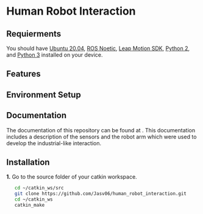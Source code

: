 # Human Robot Interaction
## Requierments
You should have [Ubuntu 20.04](https://releases.ubuntu.com/20.04/), [ROS Noetic](http://wiki.ros.org/noetic), [Leap Motion SDK](https://developer.leapmotion.com/tracking-software-download), [Python 2](https://www.python.org/downloads/release/python-272/), and [Python 3](https://www.python.org/downloads/) installed on your device.
## Features
## Environment Setup
## Documentation
The documentation of this repository can be found at . This documentation includes a description of the sensors and the robot arm which were used to develop the industrial-like interaction.
## Installation
**1.** Go to the source folder of your catkin workspace.
```bash 
   cd ~/catkin_ws/src
   git clone https://github.com/Jasv06/human_robot_interaction.git
   cd ~/catkin_ws
   catkin_make
```
